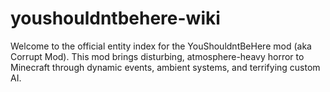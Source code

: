 # youshouldntbehere-wiki
Welcome to the official entity index for the YouShouldntBeHere mod (aka Corrupt Mod). This mod brings disturbing, atmosphere-heavy horror to Minecraft through dynamic events, ambient systems, and terrifying custom AI.
